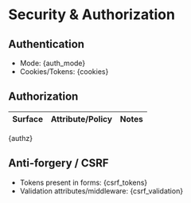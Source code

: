 # Security & Authorization

## Authentication
- Mode: {auth_mode}
- Cookies/Tokens: {cookies}

## Authorization
| Surface | Attribute/Policy | Notes |
|---|---|---|
{authz}

## Anti-forgery / CSRF
- Tokens present in forms: {csrf_tokens}
- Validation attributes/middleware: {csrf_validation}
